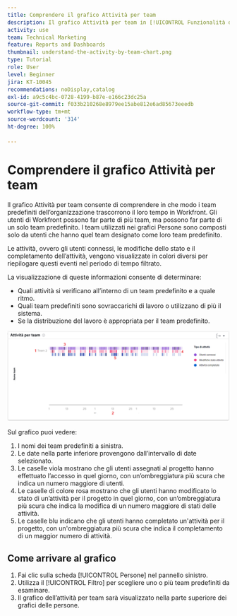 ```yaml
---
title: Comprendere il grafico Attività per team
description: Il grafico Attività per team in [!UICONTROL Funzionalità di analisi avanzate] consente di comprendere in che modo i team predefiniti dell’organizzazione trascorrono il loro tempo in Workfront.
activity: use
team: Technical Marketing
feature: Reports and Dashboards
thumbnail: understand-the-activity-by-team-chart.png
type: Tutorial
role: User
level: Beginner
jira: KT-10045
recommendations: noDisplay,catalog
exl-id: a9c5c4bc-0728-4199-b87e-e166c23dc25a
source-git-commit: f033b210268e8979ee15abe812e6ad85673eeedb
workflow-type: tm+mt
source-wordcount: '314'
ht-degree: 100%

---
```


# Comprendere il grafico Attività per team

Il grafico Attività per team consente di comprendere in che modo i team predefiniti dell’organizzazione trascorrono il loro tempo in Workfront. Gli utenti di Workfront possono far parte di più team, ma possono far parte di un solo team predefinito. I team utilizzati nei grafici Persone sono composti solo da utenti che hanno quel team designato come loro team predefinito.

Le attività, ovvero gli utenti connessi, le modifiche dello stato e il completamento dell’attività, vengono visualizzate in colori diversi per riepilogare questi eventi nel periodo di tempo filtrato.

La visualizzazione di queste informazioni consente di determinare:

* Quali attività si verificano all’interno di un team predefinito e a quale ritmo.
* Quali team predefiniti sono sovraccarichi di lavoro o utilizzano di più il sistema.
* Se la distribuzione del lavoro è appropriata per il team predefinito.

![Immagine che mostra un grafico dell’attività per team con numeri relativi alle aree descritte nei punti elenco seguenti](assets/section-3-1.png)

Sul grafico puoi vedere:

1. I nomi dei team predefiniti a sinistra.
1. Le date nella parte inferiore provengono dall’intervallo di date selezionato.
1. Le caselle viola mostrano che gli utenti assegnati al progetto hanno effettuato l’accesso in quel giorno, con un’ombreggiatura più scura che indica un numero maggiore di utenti.
1. Le caselle di colore rosa mostrano che gli utenti hanno modificato lo stato di un’attività per il progetto in quel giorno, con un’ombreggiatura più scura che indica la modifica di un numero maggiore di stati delle attività.
1. Le caselle blu indicano che gli utenti hanno completato un&#39;attività per il progetto, con un&#39;ombreggiatura più scura che indica il completamento di un maggior numero di attività.

## Come arrivare al grafico

1. Fai clic sulla scheda [!UICONTROL Persone] nel pannello sinistro.
1. Utilizza il [!UICONTROL Filtro] per scegliere uno o più team predefiniti da esaminare.
1. Il grafico dell’attività per team sarà visualizzato nella parte superiore dei grafici delle persone.

